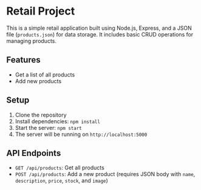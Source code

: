 # Retail Project

This is a simple retail application built using Node.js, Express, and a JSON file (`products.json`) for data storage. It includes basic CRUD operations for managing products.

## Features

- Get a list of all products
- Add new products

## Setup

1. Clone the repository
2. Install dependencies: `npm install`
3. Start the server: `npm start`
4. The server will be running on `http://localhost:5000`

## API Endpoints

- `GET /api/products`: Get all products
- `POST /api/products`: Add a new product (requires JSON body with `name`, `description`, `price`, `stock`, and `image`)
